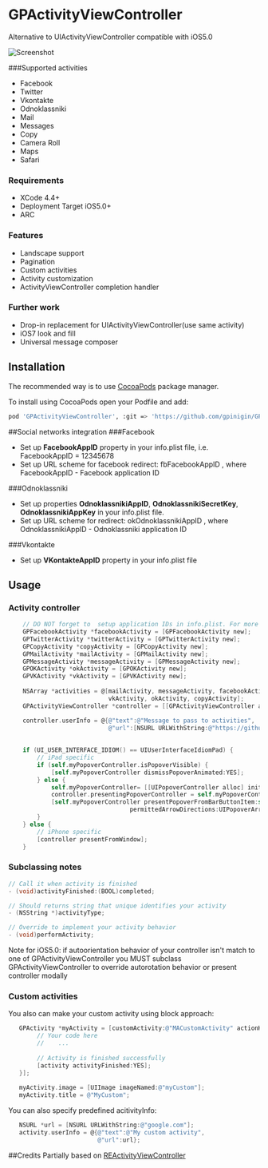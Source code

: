 GPActivityViewController
========================

Alternative to UIActivityViewController compatible with iOS5.0

![Screenshot](https://github.com/gpinigin/GPActivityViewController/raw/master/Activities.png)


###Supported activities
* Facebook
* Twitter
* Vkontakte
* Odnoklassniki
* Mail
* Messages
* Copy
* Camera Roll
* Maps
* Safari


### Requirements
* XCode 4.4+
* Deployment Target iOS5.0+
* ARC
 

### Features
* Landscape support
* Pagination
* Custom activities
* Activity customization
* ActivityViewController completion handler

### Further work
* Drop-in replacement for UIActivityViewController(use same activity)
* iOS7 look and fill
* Universal message composer
 
## Installation
The recommended way is to use [CocoaPods](http://cocoapods.org/) package manager.

To install using CocoaPods open your Podfile and add:
``` bash
pod 'GPActivityViewController', :git => 'https://github.com/gpinigin/GPActivityViewController.git'
```



##Social networks integration
###Facebook
* Set up **FacebookAppID** property in your info.plist file, i.e.  FacebookAppID = 12345678
* Set up URL scheme for facebook redirect: fbFacebookAppID , where FacebookAppID - Facebook application ID

###Odnoklassniki
* Set up properties **OdnoklassnikiAppID**, **OdnoklassnikiSecretKey**, **OdnoklassnikiAppKey** in your info.plist file.
* Set up URL scheme for redirect: okOdnoklassnikiAppID , where OdnoklassnikiAppID - Odnoklassniki application ID

###Vkontakte
* Set up **VKontakteAppID** property in your info.plist file


## Usage
### Activity controller
``` objective-c
    // DO NOT forget to  setup application IDs in info.plist. For more info see README.md
    GPFacebookActivity *facebookActivity = [GPFacebookActivity new];
    GPTwitterActivity *twitterActivity = [GPTwitterActivity new];
    GPCopyActivity *copyActivity = [GPCopyActivity new];
    GPMailActivity *mailActivity = [GPMailActivity new];
    GPMessageActivity *messageActivity = [GPMessageActivity new];
    GPOKActivity *okActivity = [GPOKActivity new];
    GPVKActivity *vkActivity = [GPVKActivity new];
    
    NSArray *activities = @[mailActivity, messageActivity, facebookActivity, twitterActivity,
                            vkActivity, okActivity, copyActivity];
    GPActivityViewController *controller = [[GPActivityViewController alloc] initWithactivities:activities];

    controller.userInfo = @{@"text":@"Message to pass to activities",
                            @"url":[NSURL URLWithString:@"https://github.com/gpinigin"]};
    
    
    if (UI_USER_INTERFACE_IDIOM() == UIUserInterfaceIdiomPad) {
        // iPad specific
        if (self.myPopoverController.isPopoverVisible) {
            [self.myPopoverController dismissPopoverAnimated:YES];
        } else {        
            self.myPopoverController= [[UIPopoverController alloc] initWithContentViewController:controller];
            controller.presentingPopoverController = self.myPopoverController;
            [self.myPopoverController presentPopoverFromBarButtonItem:self.myNavigationBarButton
                                  permittedArrowDirections:UIPopoverArrowDirectionAny animated:YES];
        }
    } else {
        // iPhone specific
        [controller presentFromWindow];
    }
```

### Subclassing notes
``` objective-c
// Call it when activity is finished
- (void)activityFinished:(BOOL)completed;

// Should returns string that unique identifies your activity
- (NSString *)activityType;

// Override to implement your activity behavior
- (void)performActivity;
```

Note for iOS5.0: if autoorientation behavior of your controller isn't match to one of GPActivityViewController you MUST subclass GPActivityViewController to override autorotation behavior or present controller modally

### Custom activities
You also can make your custom activity using block approach:
``` objective-c
   GPActivity *myActivity = [customActivity:@"MACustomActivity" actionHandler:^(GPActivity *activity, NSDictionary *userInfo) {
        // Your code here
        //    ...
        
        // Activity is finished successfully
        [activity activityFinished:YES];
   }];
   
   myActivity.image = [UIImage imageNamed:@"myCustom"];
   myActivity.title = @"MyCustom";
```

You can also specify predefined acitivityInfo:
``` objective-c
   NSURL *url = [NSURL URLWithString:@"google.com"];
   activity.userInfo = @{@"text":@"My custom activity",
                         @"url":url};
```

##Credits
Partially based on [REActivityViewController](https://github.com/romaonthego/REActivityViewController)
